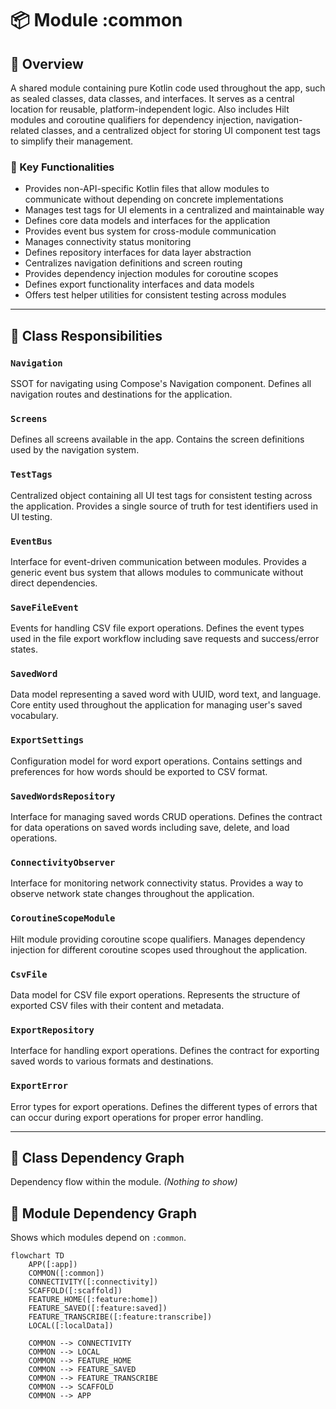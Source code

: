 # 📦 Module :common

## 📝 Overview

A shared module containing pure Kotlin code used throughout the app, such as sealed classes, data classes, and
interfaces. It serves as a central location for reusable, platform-independent logic. Also includes Hilt modules
and coroutine qualifiers for dependency injection, navigation-related classes, and a centralized object
for storing UI component test tags to simplify their management.

### 🔧 Key Functionalities

- Provides non-API-specific Kotlin files that allow modules to communicate without depending on concrete implementations
- Manages test tags for UI elements in a centralized and maintainable way
- Defines core data models and interfaces for the application
- Provides event bus system for cross-module communication
- Manages connectivity status monitoring
- Defines repository interfaces for data layer abstraction
- Centralizes navigation definitions and screen routing
- Provides dependency injection modules for coroutine scopes
- Defines export functionality interfaces and data models
- Offers test helper utilities for consistent testing across modules

---

## 🧠 Class Responsibilities

### ``Navigation``
SSOT for navigating using Compose's Navigation component. Defines all navigation routes and destinations
for the application.

### ``Screens``
Defines all screens available in the app. Contains the screen definitions used by the navigation system.

### ``TestTags``
Centralized object containing all UI test tags for consistent testing across the application. Provides
a single source of truth for test identifiers used in UI testing.

### ``EventBus``
Interface for event-driven communication between modules. Provides a generic event bus system that
allows modules to communicate without direct dependencies.

### ``SaveFileEvent``
Events for handling CSV file export operations. Defines the event types used in the file export
workflow including save requests and success/error states.

### ``SavedWord``
Data model representing a saved word with UUID, word text, and language. Core entity used throughout
the application for managing user's saved vocabulary.

### ``ExportSettings``
Configuration model for word export operations. Contains settings and preferences for how words
should be exported to CSV format.

### ``SavedWordsRepository``
Interface for managing saved words CRUD operations. Defines the contract for data operations on
saved words including save, delete, and load operations.

### ``ConnectivityObserver``
Interface for monitoring network connectivity status. Provides a way to observe network state changes
throughout the application.

### ``CoroutineScopeModule``
Hilt module providing coroutine scope qualifiers. Manages dependency injection for different
coroutine scopes used throughout the application.

### ``CsvFile``
Data model for CSV file export operations. Represents the structure of exported CSV files with
their content and metadata.

### ``ExportRepository``
Interface for handling export operations. Defines the contract for exporting saved words to various
formats and destinations.

### ``ExportError``
Error types for export operations. Defines the different types of errors that can occur during
export operations for proper error handling.

---

## 🧬 Class Dependency Graph
Dependency flow within the module. *(Nothing to show)*

## 🧩 Module Dependency Graph
Shows which modules depend on `:common`.

```mermaid
flowchart TD
    APP([:app])
    COMMON([:common])
    CONNECTIVITY([:connectivity])
    SCAFFOLD([:scaffold])
    FEATURE_HOME([:feature:home])
    FEATURE_SAVED([:feature:saved])
    FEATURE_TRANSCRIBE([:feature:transcribe])
    LOCAL([:localData])
    
    COMMON --> CONNECTIVITY
    COMMON --> LOCAL
    COMMON --> FEATURE_HOME
    COMMON --> FEATURE_SAVED
    COMMON --> FEATURE_TRANSCRIBE
    COMMON --> SCAFFOLD
    COMMON --> APP
```